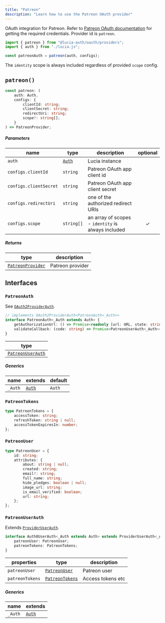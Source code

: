 ```yaml
---
title: "Patreon"
description: "Learn how to use the Patreon OAuth provider"
---
```


OAuth integration for Patreon. Refer to [Patreon OAuth documentation](https://docs.patreon.com/#clients-and-api-keys) for getting the required credentials. Provider id is `patreon`.

```ts
import { patreon } from "@lucia-auth/oauth/providers";
import { auth } from "./lucia.js";

const patreonAuth = patreon(auth, configs);
```

The `identity` scope is always included regardless of provided `scope` config.

## `patreon()`

```ts
const patreon: (
	auth: Auth,
	configs: {
		clientId: string;
		clientSecret: string;
		redirectUri: string;
		scope?: string[];
	}
) => PatreonProvider;
```

##### Parameters

| name                   | type                                       | description                                        | optional |
| ---------------------- | ------------------------------------------ | -------------------------------------------------- | :------: |
| `auth`                 | [`Auth`](/reference/lucia/interfaces/auth) | Lucia instance                                     |          |
| `configs.clientId`     | `string`                                   | Patreon OAuth app client id                        |          |
| `configs.clientSecret` | `string`                                   | Patreon OAuth app client secret                    |          |
| `configs.redirectUri`  | `string`                                   | one of the authorized redirect URIs                |          |
| `configs.scope`        | `string[]`                                 | an array of scopes - `identity` is always included |    ✓     |

##### Returns

| type                                  | description      |
| ------------------------------------- | ---------------- |
| [`PatreonProvider`](#patreonprovider) | Patreon provider |

## Interfaces

### `PatreonAuth`

See [`OAuth2ProviderAuth`](/reference/oauth/interfaces/oauth2providerauth).

```ts
// implements OAuth2ProviderAuth<PatreonAuth<_Auth>>
interface PatreonAuth<_Auth extends Auth> {
	getAuthorizationUrl: () => Promise<readonly [url: URL, state: string]>;
	validateCallback: (code: string) => Promise<PatreonUserAuth<_Auth>>;
}
```

| type                                  |
| ------------------------------------- |
| [`PatreonUserAuth`](#patreonuserauth) |

##### Generics

| name    | extends    | default |
| ------- | ---------- | ------- |
| `_Auth` | [`Auth`]() | `Auth`  |

### `PatreonTokens`

```ts
type PatreonTokens = {
	accessToken: string;
	refreshToken: string | null;
	accessTokenExpiresIn: number;
};
```

### `PatreonUser`

```ts
type PatreonUser = {
	id: string;
	attributes: {
		about: string | null;
		created: string;
		email?: string;
		full_name: string;
		hide_pledges: boolean | null;
		image_url: string;
		is_email_verified: boolean;
		url: string;
	};
};
```

### `PatreonUserAuth`

Extends [`ProviderUserAuth`](/reference/oauth/interfaces/provideruserauth).

```ts
interface Auth0UserAuth<_Auth extends Auth> extends ProviderUserAuth<_Auth> {
	patreonUser: PatreonUser;
	patreonTokens: PatreonTokens;
}
```

| properties      | type                              | description       |
| --------------- | --------------------------------- | ----------------- |
| `patreonUser`   | [`PatreonUser`](#patreonuser)     | Patreon user      |
| `patreonTokens` | [`PatreonTokens`](#patreontokens) | Access tokens etc |

##### Generics

| name    | extends    |
| ------- | ---------- |
| `_Auth` | [`Auth`]() |
